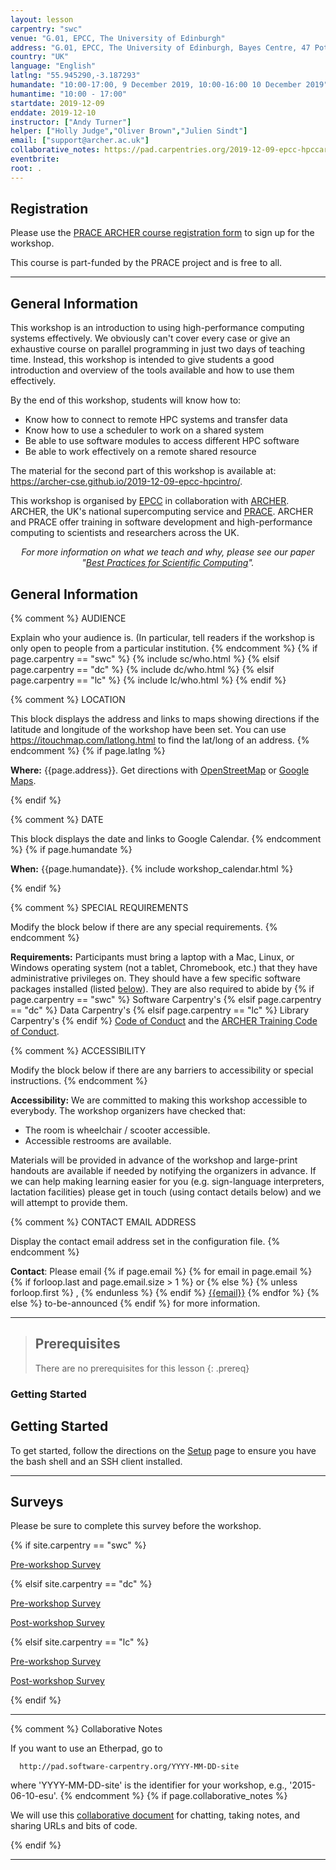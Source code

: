 ```yaml
---
layout: lesson
carpentry: "swc"
venue: "G.01, EPCC, The University of Edinburgh"
address: "G.01, EPCC, The University of Edinburgh, Bayes Centre, 47 Potterrow, Edinburgh EH8 9BT"
country: "UK"
language: "English"
latlng: "55.945290,-3.187293"
humandate: "10:00-17:00, 9 December 2019, 10:00-16:00 10 December 2019"
humantime: "10:00 - 17:00"
startdate: 2019-12-09
enddate: 2019-12-10
instructor: ["Andy Turner"]
helper: ["Holly Judge","Oliver Brown","Julien Sindt"]
email: ["support@archer.ac.uk"]
collaborative_notes: https://pad.carpentries.org/2019-12-09-epcc-hpccarpentry
eventbrite: 
root: .
---
```


<h2>Registration</h2>
<p>Please use the <a href="https://events.prace-ri.eu/event/924/">PRACE ARCHER course registration form</a> to sign up for the workshop.</p>

<p>This course is part-funded by the PRACE project and is free to all.</p>

<hr/>

<h2 id="general">General Information</h2>

<p>This workshop is an introduction to using high-performance computing systems effectively. We
obviously can't cover every case or give an exhaustive course on parallel programming in just two
days of teaching time. Instead, this workshop is intended to give students a good introduction and
overview of the tools available and how to use them effectively.</p>

<p>By the end of this workshop, students will know how to:</p>

<ul>
  <li>Know how to connect to remote HPC systems and transfer data</li>
  <li>Know how to use a scheduler to work on a shared system</li>
  <li>Be able to use software modules to access different HPC software</li>
  <li>Be able to work effectively on a remote shared resource</li>
</ul>

<p>The material for the second part of this workshop is available at: <a href="https://archer-cse.github.io/2019-12-09-epcc-hpcintro/">https://archer-cse.github.io/2019-12-09-epcc-hpcintro/</a>.</p>

<p>This workshop is organised by <a href="http://www.epcc.ed.ac.uk/">EPCC</a> in collaboration with <a href="https://www.archer.ac.uk/">ARCHER</a>. ARCHER, the UK's national supercomputing service and <a href="http://www.prace-ri.eu">PRACE</a>. ARCHER and PRACE offer training in software development and high-performance computing to scientists and researchers across the UK.</p>

<p align="center">
  <em>
    For more information on what we teach and why,
    please see our paper
    "<a href="http://journals.plos.org/plosbiology/article?id=10.1371/journal.pbio.1001745">Best Practices for Scientific Computing</a>".
  </em>
</p>


<h2 id="general">General Information</h2>

{% comment %}
  AUDIENCE

  Explain who your audience is.  (In particular, tell readers if the
  workshop is only open to people from a particular institution.
{% endcomment %}
{% if page.carpentry == "swc" %}
  {% include sc/who.html %}
{% elsif page.carpentry == "dc" %}
  {% include dc/who.html %}
{% elsif page.carpentry == "lc" %}
  {% include lc/who.html %}
{% endif %}

{% comment %}
  LOCATION

  This block displays the address and links to maps showing directions
  if the latitude and longitude of the workshop have been set.  You
  can use https://itouchmap.com/latlong.html to find the lat/long of an
  address.
{% endcomment %}
{% if page.latlng %}
<p id="where">
  <strong>Where:</strong>
  {{page.address}}.
  Get directions with
  <a href="//www.openstreetmap.org/?mlat={{page.latlng | replace:',','&mlon='}}&zoom=16">OpenStreetMap</a>
  or
  <a href="//maps.google.com/maps?q={{page.latlng}}">Google Maps</a>.
</p>
{% endif %}

{% comment %}
  DATE

  This block displays the date and links to Google Calendar.
{% endcomment %}
{% if page.humandate %}
<p id="when">
  <strong>When:</strong>
  {{page.humandate}}.
  {% include workshop_calendar.html %}
</p>
{% endif %}

{% comment %}
  SPECIAL REQUIREMENTS

  Modify the block below if there are any special requirements.
{% endcomment %}
<p id="requirements">
  <strong>Requirements:</strong> Participants must bring a laptop with a
  Mac, Linux, or Windows operating system (not a tablet, Chromebook, etc.) that they have administrative privileges
  on. They should have a few specific software packages installed (listed
  <a href="#setup">below</a>). They are also required to abide by
  {% if page.carpentry == "swc" %}
  Software Carpentry's
  {% elsif page.carpentry == "dc" %}
  Data Carpentry's
  {% elsif page.carpentry == "lc" %}
  Library Carpentry's
  {% endif %}
  <a href="{{site.swc_site}}/conduct.html">Code of Conduct</a> and the <a href="http://archer.ac.uk/training/code-of-conduct/index.php">ARCHER Training Code of Conduct</a>.
</p>

{% comment %}
  ACCESSIBILITY

  Modify the block below if there are any barriers to accessibility or
  special instructions.
{% endcomment %}
<p id="accessibility">
  <strong>Accessibility:</strong> We are committed to making this workshop
  accessible to everybody.
  The workshop organizers have checked that:
</p>
<ul>
  <li>The room is wheelchair / scooter accessible.</li>
  <li>Accessible restrooms are available.</li>
</ul>
<p>
  Materials will be provided in advance of the workshop and
  large-print handouts are available if needed by notifying the
  organizers in advance.  If we can help making learning easier for
  you (e.g. sign-language interpreters, lactation facilities) please
  get in touch (using contact details below) and we will
  attempt to provide them.
</p>

{% comment %}
  CONTACT EMAIL ADDRESS

  Display the contact email address set in the configuration file.
{% endcomment %}
<p id="contact">
  <strong>Contact</strong>:
  Please email
  {% if page.email %}
    {% for email in page.email %}
      {% if forloop.last and page.email.size > 1 %}
        or
      {% else %}
        {% unless forloop.first %}
        ,
        {% endunless %}
      {% endif %}
      <a href='mailto:{{email}}'>{{email}}</a>
    {% endfor %}
  {% else %}
    to-be-announced
  {% endif %}
  for more information.
</p>

<hr/>

> ## Prerequisites
> There are no prerequisites for this lesson
{: .prereq}

### Getting Started
<h2 id="setup">Getting Started</h2>

<p>To get started, follow the directions on the <a href="setup/">Setup</a> page to ensure you have the bash shell and an SSH client installed.</p>

<hr/>
 
<h2 id="surveys">Surveys</h2>
<p>Please be sure to complete this survey before the workshop.</p>
{% if site.carpentry == "swc" %} 
<p><a href="{{ site.swc_pre_survey }}">Pre-workshop Survey</a></p>
<!-- <p><a href="{{ site.swc_post_survey }}">Post-workshop Survey</a></p> -->
{% elsif site.carpentry == "dc" %}
<p><a href="{{ site.dc_pre_survey }}{{ site.github.project_title }}">Pre-workshop Survey</a></p>
<p><a href="{{ site.dc_post_survey }}{{ site.github.project_title }}">Post-workshop Survey</a></p>
{% elsif site.carpentry == "lc" %}
<p><a href="{{ site.lc_pre_survey }}{{ site.github.project_title }}">Pre-workshop Survey</a></p>
<p><a href="{{ site.lc_post_survey }}{{ site.github.project_title }}">Post-workshop Survey</a></p>
{% endif %}

<hr/>

{% comment %}
  Collaborative Notes

  If you want to use an Etherpad, go to

      http://pad.software-carpentry.org/YYYY-MM-DD-site

  where 'YYYY-MM-DD-site' is the identifier for your workshop,
  e.g., '2015-06-10-esu'.
{% endcomment %}
{% if page.collaborative_notes %}
<p id="collaborative_notes">
  We will use this <a href="{{page.collaborative_notes}}">collaborative document</a> for chatting, taking notes, and sharing URLs and bits of code.
</p>
{% endif %}

<hr/>

